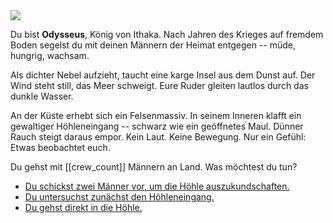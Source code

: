 <!-- Insel -- Start -->

<img src="images/odysseus.jpg">

Du bist **Odysseus**, König von Ithaka. Nach Jahren des Krieges auf fremdem Boden segelst du mit deinen Männern der Heimat entgegen -- müde, hungrig, wachsam.

Als dichter Nebel aufzieht, taucht eine karge Insel aus dem Dunst auf. Der Wind steht still, das Meer schweigt. Eure Ruder gleiten lautlos durch das dunkle Wasser.

An der Küste erhebt sich ein Felsenmassiv. In seinem Inneren klafft ein gewaltiger Höhleneingang -- schwarz wie ein geöffnetes Maul. Dünner Rauch steigt daraus empor. Kein Laut. Keine Bewegung. Nur ein Gefühl: Etwas beobachtet euch.

<script>
    crew_count = 12;
    polyphem_drunk = false;
</script>

Du gehst mit [[crew_count]] Männern an Land. Was möchtest du tun?

- [Du schickst zwei Männer vor, um die Höhle auszukundschaften.](3)
- [Du untersuchst zunächst den Höhleneingang.](2)
- [Du gehst direkt in die Höhle.](4)
